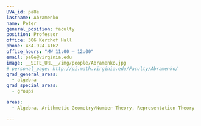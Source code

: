 ```yaml
---
UVA_id: pa8e
lastname: Abramenko
name: Peter
general_position: faculty
position: Professor
office: 306 Kerchof Hall
phone: 434-924-4162
office_hours: "MW 11:00 – 12:00"
email: pa8e@virginia.edu
image: __SITE_URL__/img/people/Abramenko.jpg
# personal_page: http://pi.math.virginia.edu/Faculty/Abramenko/
grad_general_areas:
  - algebra
grad_special_areas:
  - groups

areas:
  - Algebra, Arithmetic Geometry/Number Theory, Representation Theory

---
```

